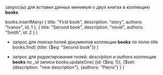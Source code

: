 запрос(ы) для *вставки* данных минимум о двух книгах в коллекцию **books**

books.insertMany(
   {
     title: "First book",
	 description: "story",
	 authors: "Ivanov",
	 id: 1
   },
   {
     title: "Second book",
	 description: "novel",
	 authors: "Smith",
	 id: 2
   }
)  

 - запрос для *поиска* полей документов коллекции **books** по полю *title*  
     books.find(
	     {title: {$eq: "Second book"}}
	 )
 
 
 - запрос для *редактирования* полей: *description* и *authors* коллекции **books** по *_id* записи
      books.updateOne(
	           {id: {$eq: 1}},
			   {$set: {description: "new description"},
			          {authors: "Pierro"}
			   }
	  )  
	  